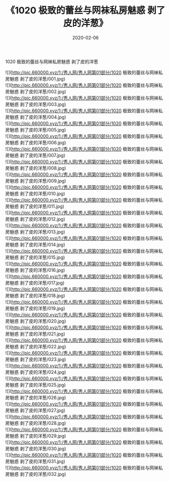 ﻿---
layout: post
title:  《1020 极致的蕾丝与网袜私房魅惑 剥了皮的洋葱》
date:   2020-02-06
img: http://pic.660000.xyz/1:/秀人网/秀人网第01部分/1020 极致的蕾丝与网袜私房魅惑 剥了皮的洋葱/000.jpg
categories: [美女, 清纯, 唯美]
---

1020 极致的蕾丝与网袜私房魅惑 剥了皮的洋葱

  ![](http://pic.660000.xyz/1:/秀人网/秀人网第01部分/1020 极致的蕾丝与网袜私房魅惑 剥了皮的洋葱/001.jpg) <br> ![](http://pic.660000.xyz/1:/秀人网/秀人网第01部分/1020 极致的蕾丝与网袜私房魅惑 剥了皮的洋葱/002.jpg) <br> ![](http://pic.660000.xyz/1:/秀人网/秀人网第01部分/1020 极致的蕾丝与网袜私房魅惑 剥了皮的洋葱/003.jpg) <br> ![](http://pic.660000.xyz/1:/秀人网/秀人网第01部分/1020 极致的蕾丝与网袜私房魅惑 剥了皮的洋葱/004.jpg) <br> ![](http://pic.660000.xyz/1:/秀人网/秀人网第01部分/1020 极致的蕾丝与网袜私房魅惑 剥了皮的洋葱/005.jpg) <br> ![](http://pic.660000.xyz/1:/秀人网/秀人网第01部分/1020 极致的蕾丝与网袜私房魅惑 剥了皮的洋葱/006.jpg) <br> ![](http://pic.660000.xyz/1:/秀人网/秀人网第01部分/1020 极致的蕾丝与网袜私房魅惑 剥了皮的洋葱/007.jpg) <br> ![](http://pic.660000.xyz/1:/秀人网/秀人网第01部分/1020 极致的蕾丝与网袜私房魅惑 剥了皮的洋葱/008.jpg) <br> ![](http://pic.660000.xyz/1:/秀人网/秀人网第01部分/1020 极致的蕾丝与网袜私房魅惑 剥了皮的洋葱/009.jpg) <br> ![](http://pic.660000.xyz/1:/秀人网/秀人网第01部分/1020 极致的蕾丝与网袜私房魅惑 剥了皮的洋葱/010.jpg) <br> ![](http://pic.660000.xyz/1:/秀人网/秀人网第01部分/1020 极致的蕾丝与网袜私房魅惑 剥了皮的洋葱/011.jpg) <br> ![](http://pic.660000.xyz/1:/秀人网/秀人网第01部分/1020 极致的蕾丝与网袜私房魅惑 剥了皮的洋葱/012.jpg) <br> ![](http://pic.660000.xyz/1:/秀人网/秀人网第01部分/1020 极致的蕾丝与网袜私房魅惑 剥了皮的洋葱/013.jpg) <br> ![](http://pic.660000.xyz/1:/秀人网/秀人网第01部分/1020 极致的蕾丝与网袜私房魅惑 剥了皮的洋葱/014.jpg) <br> ![](http://pic.660000.xyz/1:/秀人网/秀人网第01部分/1020 极致的蕾丝与网袜私房魅惑 剥了皮的洋葱/015.jpg) <br> ![](http://pic.660000.xyz/1:/秀人网/秀人网第01部分/1020 极致的蕾丝与网袜私房魅惑 剥了皮的洋葱/016.jpg) <br> ![](http://pic.660000.xyz/1:/秀人网/秀人网第01部分/1020 极致的蕾丝与网袜私房魅惑 剥了皮的洋葱/017.jpg) <br> ![](http://pic.660000.xyz/1:/秀人网/秀人网第01部分/1020 极致的蕾丝与网袜私房魅惑 剥了皮的洋葱/018.jpg) <br> ![](http://pic.660000.xyz/1:/秀人网/秀人网第01部分/1020 极致的蕾丝与网袜私房魅惑 剥了皮的洋葱/019.jpg) <br> ![](http://pic.660000.xyz/1:/秀人网/秀人网第01部分/1020 极致的蕾丝与网袜私房魅惑 剥了皮的洋葱/020.jpg) <br> ![](http://pic.660000.xyz/1:/秀人网/秀人网第01部分/1020 极致的蕾丝与网袜私房魅惑 剥了皮的洋葱/021.jpg) <br> ![](http://pic.660000.xyz/1:/秀人网/秀人网第01部分/1020 极致的蕾丝与网袜私房魅惑 剥了皮的洋葱/022.jpg) <br> ![](http://pic.660000.xyz/1:/秀人网/秀人网第01部分/1020 极致的蕾丝与网袜私房魅惑 剥了皮的洋葱/023.jpg) <br> ![](http://pic.660000.xyz/1:/秀人网/秀人网第01部分/1020 极致的蕾丝与网袜私房魅惑 剥了皮的洋葱/024.jpg) <br> ![](http://pic.660000.xyz/1:/秀人网/秀人网第01部分/1020 极致的蕾丝与网袜私房魅惑 剥了皮的洋葱/025.jpg) <br> ![](http://pic.660000.xyz/1:/秀人网/秀人网第01部分/1020 极致的蕾丝与网袜私房魅惑 剥了皮的洋葱/026.jpg) <br> ![](http://pic.660000.xyz/1:/秀人网/秀人网第01部分/1020 极致的蕾丝与网袜私房魅惑 剥了皮的洋葱/027.jpg) <br> ![](http://pic.660000.xyz/1:/秀人网/秀人网第01部分/1020 极致的蕾丝与网袜私房魅惑 剥了皮的洋葱/028.jpg) <br> ![](http://pic.660000.xyz/1:/秀人网/秀人网第01部分/1020 极致的蕾丝与网袜私房魅惑 剥了皮的洋葱/029.jpg) <br> ![](http://pic.660000.xyz/1:/秀人网/秀人网第01部分/1020 极致的蕾丝与网袜私房魅惑 剥了皮的洋葱/030.jpg) <br> ![](http://pic.660000.xyz/1:/秀人网/秀人网第01部分/1020 极致的蕾丝与网袜私房魅惑 剥了皮的洋葱/031.jpg) <br> ![](http://pic.660000.xyz/1:/秀人网/秀人网第01部分/1020 极致的蕾丝与网袜私房魅惑 剥了皮的洋葱/032.jpg) <br>